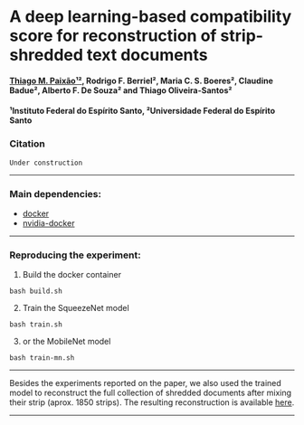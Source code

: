 # A deep learning-based compatibility score for reconstruction of strip-shredded text documents

#### [Thiago M. Paixão¹²](http://sites.google.com/site/professorpx), Rodrigo F. Berriel², Maria C. S. Boeres², Claudine Badue², Alberto F. De Souza² and Thiago Oliveira-Santos²
#### ¹Instituto Federal do Espírito Santo, ²Universidade Federal do Espírito Santo

### Citation
```
Under construction
```
___

### Main dependencies:
* [docker](https://docs.docker.com/install/linux/docker-ce/ubuntu/)
* [nvidia-docker](https://github.com/NVIDIA/nvidia-docker)

___

### Reproducing the experiment:
1. Build the docker container
```
bash build.sh
```
2. Train the SqueezeNet model
```
bash train.sh
```
3. or the MobileNet model
```
bash train-mn.sh
```
___

Besides the experiments reported on the paper, we also used the trained model to reconstruct the full collection of shredded documents after mixing their strip (aprox. 1850 strips). The resulting reconstruction is available  [here](https://daringfireball.net/projects/markdown/).
___
